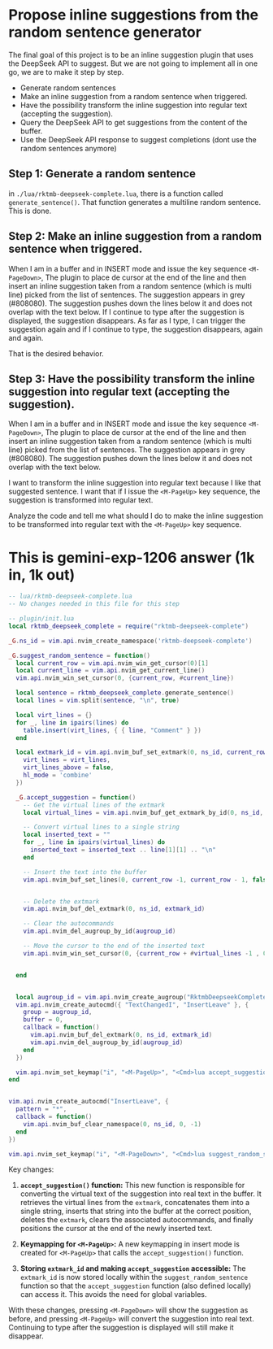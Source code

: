 # Propose inline suggestions from the random sentence generator

The final goal of this project is to be an inline suggestion plugin that uses the DeepSeek API to suggest.
But we are not going to implement all in one go, we are to make it step by step.

- Generate random sentences
- Make an inline suggestion from a random sentence when triggered.
- Have the possibility transform the inline suggestion into regular text (accepting the suggestion).
- Query the DeepSeek API to get suggestions from the content of the buffer.
- Use the DeepSeek API response to suggest completions (dont use the random sentences anymore)

## Step 1: Generate a random sentence

in `./lua/rktmb-deepseek-complete.lua`, there is a function called `generate_sentence()`.
That function generates a multiline random sentence.
This is done.

## Step 2: Make an inline  suggestion from a random sentence when triggered.

When I am in a buffer and in INSERT mode and issue the key sequence `<M-PageDown>`,
The plugin to place de cursor at the end of the line and then insert an inline suggestion 
taken from a random sentence (which is multi line) picked from the list of sentences.
The suggestion appears in grey (#808080).
The suggestion pushes down the lines below it and does not overlap with the text below.
If I continue to type after the suggestion is displayed, the suggestion disappears.
As far as I type, I can trigger the suggestion again and if I continue to type, the suggestion disappears, again and again.

That is the desired behavior.

## Step 3: Have the possibility transform the inline suggestion into regular text (accepting the suggestion).

When I am in a buffer and in INSERT mode and issue the key sequence `<M-PageDown>`,
The plugin to place de cursor at the end of the line and then insert an inline suggestion 
taken from a random sentence (which is multi line) picked from the list of sentences.
The suggestion appears in grey (#808080).
The suggestion pushes down the lines below it and does not overlap with the text below.

I want to transform the inline suggestion into regular text because I like that suggested sentence.
I want that if I issue the `<M-PageUp>` key sequence, the suggestion is transformed into regular text.

Analyze the code and tell me what should I do to make the inline suggestion to be transformed into regular text with the `<M-PageUp>` key sequence.




# This is gemini-exp-1206 answer (1k in, 1k out)

```lua
-- lua/rktmb-deepseek-complete.lua
-- No changes needed in this file for this step

-- plugin/init.lua
local rktmb_deepseek_complete = require("rktmb-deepseek-complete")

_G.ns_id = vim.api.nvim_create_namespace('rktmb-deepseek-complete')

_G.suggest_random_sentence = function()
  local current_row = vim.api.nvim_win_get_cursor(0)[1]
  local current_line = vim.api.nvim_get_current_line()
  vim.api.nvim_win_set_cursor(0, {current_row, #current_line})

  local sentence = rktmb_deepseek_complete.generate_sentence()
  local lines = vim.split(sentence, "\n", true)

  local virt_lines = {}
  for _, line in ipairs(lines) do
    table.insert(virt_lines, { { line, "Comment" } })
  end

  local extmark_id = vim.api.nvim_buf_set_extmark(0, ns_id, current_row - 1, 0, {
    virt_lines = virt_lines,
    virt_lines_above = false,
    hl_mode = 'combine'
  })

  _G.accept_suggestion = function()
    -- Get the virtual lines of the extmark
    local virtual_lines = vim.api.nvim_buf_get_extmark_by_id(0, ns_id, extmark_id, { details = true }).virt_lines

    -- Convert virtual lines to a single string
    local inserted_text = ""
    for _, line in ipairs(virtual_lines) do
      inserted_text = inserted_text .. line[1][1] .. "\n"
    end

    -- Insert the text into the buffer
    vim.api.nvim_buf_set_lines(0, current_row -1, current_row - 1, false, {inserted_text})


    -- Delete the extmark
    vim.api.nvim_buf_del_extmark(0, ns_id, extmark_id)

    -- Clear the autocommands
    vim.api.nvim_del_augroup_by_id(augroup_id)

    -- Move the cursor to the end of the inserted text
    vim.api.nvim_win_set_cursor(0, {current_row + #virtual_lines -1 , 0})


  end


  local augroup_id = vim.api.nvim_create_augroup("RktmbDeepseekCompleteSuggestions", { clear = true })
  vim.api.nvim_create_autocmd({ "TextChangedI", "InsertLeave" }, {
    group = augroup_id,
    buffer = 0,
    callback = function()
      vim.api.nvim_buf_del_extmark(0, ns_id, extmark_id)
      vim.api.nvim_del_augroup_by_id(augroup_id)
    end
  })

  vim.api.nvim_set_keymap("i", "<M-PageUp>", "<Cmd>lua accept_suggestion()<CR>", {noremap = true, silent = true})
end


vim.api.nvim_create_autocmd("InsertLeave", {
  pattern = "*",
  callback = function()
    vim.api.nvim_buf_clear_namespace(0, ns_id, 0, -1)
  end
})

vim.api.nvim_set_keymap("i", "<M-PageDown>", "<Cmd>lua suggest_random_sentence()<CR>", {noremap = true, silent = true})

```

Key changes:

1. **`accept_suggestion()` function:** This new function is responsible for converting the virtual text of the suggestion into real text in the buffer.  It retrieves the virtual lines from the `extmark`, concatenates them into a single string, inserts that string into the buffer at the correct position, deletes the `extmark`, clears the associated autocommands, and finally positions the cursor at the end of the newly inserted text.

2. **Keymapping for `<M-PageUp>`:**  A new keymapping in insert mode is created for `<M-PageUp>` that calls the `accept_suggestion()` function.

3. **Storing `extmark_id` and making `accept_suggestion` accessible:** The `extmark_id` is now stored locally within the `suggest_random_sentence` function so that the `accept_suggestion` function (also defined locally) can access it.  This avoids the need for global variables.


With these changes, pressing `<M-PageDown>` will show the suggestion as before, and pressing `<M-PageUp>` will convert the suggestion into real text.  Continuing to type after the suggestion is displayed will still make it disappear.
